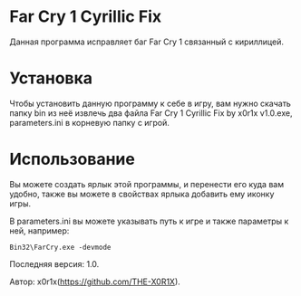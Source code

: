# Far Cry 1 Cyrillic Fix
Данная программа исправляет баг Far Cry 1 связанный с кириллицей.

# Установка
Чтобы установить данную программу к себе в игру, вам нужно скачать папку bin из неё извлечь два файла Far Cry 1 Cyrillic Fix by x0r1x v1.0.exe, parameters.ini в корневую папку с игрой.

# Использование
Вы можете создать ярлык этой программы, и перенести его куда вам удобно, также вы можете в свойствах ярлыка добавить ему иконку игры.

В parameters.ini вы можете указывать путь к игре и также параметры к ней, например:

	Bin32\FarCry.exe -devmode
  
Последняя версия: 1.0.

Автор: x0r1x(https://github.com/THE-X0R1X).
